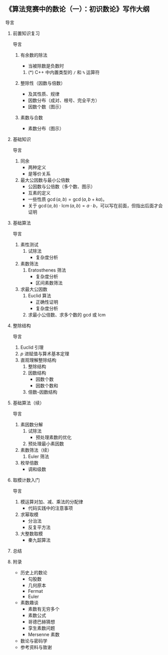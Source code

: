 ## 《算法竞赛中的数论（一）：初识数论》写作大纲

导言

1. 前置知识复习
   
   导言
   1. 有余数的除法
      - 当被除数是负数时
      
      1. (*) C++ 中内置类型的 `/` 和 `%` 运算符
   2. 整除性（因数与倍数）
      - 及其性质、规律
      - 因数分布（成对、根号、完全平方）
      - 因数个数（图示）
   3. 素数与合数
      - 素数分布（图示）
2. 基础知识
   
   导言
   1. 同余
      - 两种定义
      - 是等价关系
   2. 最大公因数与最小公倍数
      - 公因数与公倍数（多个数、图示）
      - 互素的定义
      - 一些性质 $\gcd(a, b) = \gcd(a, b + k a)$。
      - 关于 $\gcd(a, b) \cdot \operatorname{lcm}(a, b) = a \cdot b$，可以写在前面，但指出后面才会证明
3. 基础算法
   
   导言
   1. 素性测试
      1. 试除法
         - 复杂度分析
   2. 素数筛法
      1. Eratosthenes 筛法
         - 复杂度分析
         - 区间素数筛法
   3. 求最大公因数
      1. Euclid 算法
         - 正确性证明
         - 复杂度分析
      2. 求最小公倍数、求多个数的 gcd 或 lcm
4. 整除结构
   
   导言
   1. Euclid 引理
   2. $p$ 进赋值与算术基本定理
   3. 直观理解整除结构
      1. 整除结构
      2. 因数结构
         - 因数个数
         - 因数个数和
      3. 倍数–因数结构
5. 基础算法（续）
   
   导言
   1. 素因数分解
      1. 试除法
         - 预处理素数的优化
      2. 预处理最小素因数
   2. 素数筛法（续）
      1. Euler 筛法
   3. 枚举倍数
      - 调和级数
6. 取模计数入门
   
   导言
   1. 模运算对加、减、乘法的分配律
      - 代码实践中的注意事项
   2. 求幂取模
      - 分治法
      - 反复平方法
   3. 大整数取模
      - 秦九韶算法
7. 总结
8. 附录
   - 历史上的数论
     - 勾股数
     - 几何原本
     - Fermat
     - Euler
   - 素数趣谈
     - 素数有无穷多个
     - 素数公式
     - 哥德巴赫猜想
     - 孪生素数问题
     - Mersenne 素数
   - 数论与密码学
   - 参考资料与致谢
